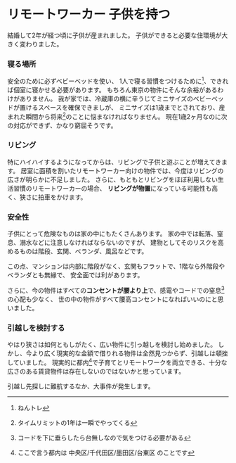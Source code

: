 # リモートワーカー 子供を持つ

結婚して2年が経つ頃に子供が産まれました。
子供ができると必要な住環境が大きく変わりました。

### 寝る場所

安全のために必ずベビーベッドを使い、
1人で寝る習慣をつけるために[^1-1]、できれば個室に寝かせる必要があります。
もちろん東京の物件にそんな余裕があるわけがありません。
我が家では、冷蔵庫の横に辛うじてミニサイズのベビーベッドが置けるスペースを確保できましが、
ミニサイズは1歳までとされており、産まれた瞬間から将来[^1-2]のことに悩まなければなりません。
現在1歳2ヶ月なのに次の対応ができず、かなり窮屈そうです。

[^1-1]: ねんトレ
[^1-2]: タイムリミットの1年は一瞬でやってくる

### リビング

特にハイハイするようになってからは、リビングで子供と遊ぶことが増えてきます。
居室に面積を割いたリモートワーカー向けの物件では、今度はリビングの広さが明らかに不足しました。
さらに、もともとリビングをほぼ利用しない生活習慣のリモートワーカーの場合、
**リビングが物置**になっている可能性も高く、狭さに拍車をかけます。

### 安全性

子供にとって危険なものは家の中にもたくさんあります。
家の中では転落、窒息、溺水などに注意しなければならないのですが、
建物としてそのリスクを高めるものは階段、玄関、ベランダ、風呂などです。

この点、マンションは内部に階段がなく、玄関もフラットで、1階なら外階段やベランダとも無縁で、
安全面では利があります。

さらに、今の物件はすべての**コンセントが腰より上**で、感電やコードでの窒息[^2-1]の心配も少なく、
世の中の物件がすべて腰高コンセントになればいいのにと思いました。

[^2-1]: コードを下に垂らしたら台無しなので気をつける必要がある

### 引越しを検討する

やはり狭さは如何ともしがたく、広い物件に引っ越しを検討し始めました。
しかし、今より広く現実的な金額で借りれる物件は全然見つからず、引越しは頓挫していました。
現実的に都内[^3-1]で子育てとリモートワークを両立できる、十分な広さのある賃貸物件は存在しないのではないかと思っています。

引越し先探しに難航するなか、大事件が発生します。

[^3-1]: ここで言う都内は 中央区/千代田区/墨田区/台東区 のことです
